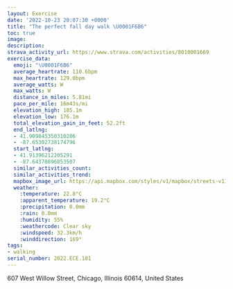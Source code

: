 ```yaml
---
layout: Exercise
date: '2022-10-23 20:07:30 +0000'
title: "The perfect fall day walk \U0001F6B6"
toc: true
image:
description:
strava_activity_url: https://www.strava.com/activities/8010001669
exercise_data:
  emoji: "\U0001F6B6"
  average_heartrate: 110.6bpm
  max_heartrate: 129.0bpm
  average_watts: W
  max_watts: W
  distance_in_miles: 5.81mi
  pace_per_mile: 16m43s/mi
  elevation_high: 185.1m
  elevation_low: 176.1m
  total_elevation_gain_in_feet: 52.2ft
  end_latlng:
  - 41.909845350310206
  - -87.65302738174796
  start_latlng:
  - 41.91396212205291
  - -87.64370896853507
  similar_activities_count:
  similar_activities_trend:
  mapbox_image_url: https://api.mapbox.com/styles/v1/mapbox/streets-v11/static/path-5+787af2-1.0(cmy~Fdp%7CuOCgIEoAAgCK_BCs%40AuJK%7BF%40qCG%7DBDgALeA%3Fc%40Iy%40EQO%5DSi%40U%7DAEIOAEE%40%5DEcA%40%5DKcABgARiAFg%40CmBBuAEyAScADIB%40BFBAk%40iCEOI%3FIc%40KQE%3FGB_Ap%40iBhAMLa%40Ve%40LsAp%40_%40JKFODiCz%40qBd%40oCj%40oC%60%40aCZa%40JkBX%7BBj%40e%40DeAXg%40FMFUD%7D%40V_APi%40DGAG%5DgB%7DC%3FGq%40_%40o%40KIG%7D%40BcBXm%40PiAb%40eAl%40g%40%5C%7B%40r%40o%40p%40i%40%5EeBx%40k%40RkAXs%40Lc%40DS%40UD%7D%40%3FSBKCg%40%3FY%3FwAOy%40O%7D%40Wo%40E_%40HQJWROPGPGd%40%40f%40DHBAV%5DPIf%40ZZF~AGz%40%40vBFrB%3FPA%60%40Ib%40%40n%40WbBUjA%5BrAcAb%40g%40LWvBaCXQXKHCJPBTRv%40RhBBFBBCAXxABd%40Hh%40FvAVpCB%7CAE%5E%3F%5CRn%40NRPQHAFDBvA%40HFHLGTBl%40OF%3FJHJADCPWJGC%3FBBXH%5CGHGDGBS%3FKCEQCIEMSQL%40%40ECC%40YTYBIHYHEDS%40KJMd%40MFGEAMA%7D%40J_%40Zc%40JIXE%60Bo%40l%40%5BPAlAc%40%7CA%5DpBi%40%7C%40It%40Ud%40YTED%3FHHR%60AP%5CFFND%60%40S%60%40BLFZ%40NAHID%3FV%40ZHT%3F%60%40RTFr%40%40ZFVRN%5EPRFZDHDBd%40BDE%40WJY%5CMRST_%40FAd%40Zh%40Q%60%40%40VOXg%40PKv%40YLKDYI_%40EkAJaAEc%40BGj%40Sh%40%3FLJB%40LEf%40KZ%3FHLHZX%60B%3FXGTCj%40ZZRXAd%40E%5CaA%5ES%5BYFGCWW_Ah%40a%40b%40i%40EG%40GL%3FPGJa%40HGBADH%5E%60%40rANGPDHALOFSPKh%40CJGDSX%3FLCDKC_%40KGO%40c%40Pc%40%40QPWFG%3FPT%40JCh%40Op%40AHDLFBXIXCJ%40d%40X%60AVTRDTCv%40DdD%40ZFLl%40N%5CB%60A%40%7CDGPLDtE%40hFHvAThGHnRD%5CJLVBx%40%3FV%40LHFRHnZLLhOSl%40%40JX%3F%60DBh%40FVHNHD%60%40JHHDHDr%40%3Fz%40Dt%40%40vAH%5CXX),pin-s-s+e5b22e(-87.64179,41.91458),pin-s-f+89ae00(-87.65126000000002,41.910139999999934)/auto/800x800?access_token=pk.eyJ1Ijoiam9zaGJlY2ttYW4iLCJhIjoiY205eWR2aDd1MWZ6djJrbXc4a3M0bWZleiJ9.XiG9OWkNcZk2QzjJbxLB4A
  weather:
    :temperature: 22.8°C
    :apparent_temperature: 19.2°C
    :precipitation: 0.0mm
    :rain: 0.0mm
    :humidity: 55%
    :weathercode: Clear sky
    :windspeed: 32.3km/h
    :winddirection: 169°
tags:
- walking
serial_number: 2022.ECE.181
---
```

607 West Willow Street, Chicago, Illinois 60614, United States
